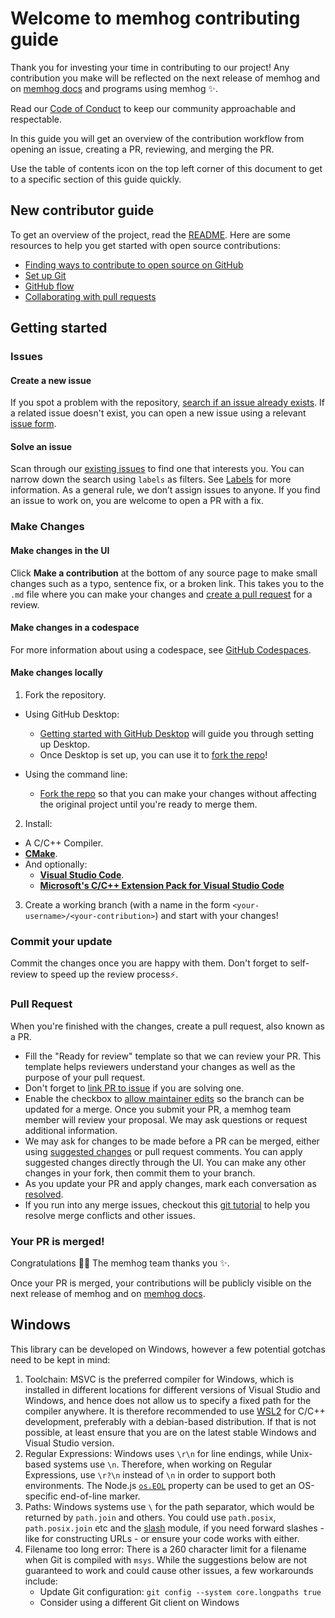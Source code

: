 # Welcome to memhog contributing guide <!--omit in toc -->

Thank you for investing your time in contributing to our project! Any
contribution you make will be reflected on the next release of memhog and on
[memhog docs](https://sfm61319.github.io/memhog/) and programs using memhog :sparkles:.

Read our [Code of Conduct](./CODE_OF_CONDUCT.md) to keep our community
approachable and respectable.

In this guide you will get an overview of the contribution workflow from opening
an issue, creating a PR, reviewing, and merging the PR.

Use the table of contents icon on the top left corner of this document to get to
a specific section of this guide quickly.

## New contributor guide

To get an overview of the project, read the [README](./README.md). Here are some
resources to help you get started with open source contributions:

- [Finding ways to contribute to open source on GitHub](https://docs.github.com/en/get-started/exploring-projects-on-github/finding-ways-to-contribute-to-open-source-on-github)
- [Set up Git](https://docs.github.com/en/get-started/quickstart/set-up-git)
- [GitHub flow](https://docs.github.com/en/get-started/quickstart/github-flow)
- [Collaborating with pull requests](https://docs.github.com/en/github/collaborating-with-pull-requests)

## Getting started

### Issues

#### Create a new issue

If you spot a problem with the repository,
[search if an issue already exists](https://docs.github.com/en/github/searching-for-information-on-github/searching-on-github/searching-issues-and-pull-requests#search-by-the-title-body-or-comments).
If a related issue doesn't exist, you can open a new issue using a relevant
[issue form](https://github.com/SFM61319/memhog/issues/new/choose).

#### Solve an issue

Scan through our [existing issues](https://github.com/SFM61319/memhog/issues)
to find one that interests you. You can narrow down the search using `labels`
as filters. See
[Labels](https://docs.github.com/en/issues/using-labels-and-milestones-to-track-work/managing-labels)
for more information. As a general rule, we don’t assign issues to anyone. If
you find an issue to work on, you are welcome to open a PR with a fix.

### Make Changes

#### Make changes in the UI

Click **Make a contribution** at the bottom of any source page to make small
changes such as a typo, sentence fix, or a broken link. This takes you to the
`.md` file where you can make your changes and
[create a pull request](#pull-request) for a review.

#### Make changes in a codespace

For more information about using a codespace, see
[GitHub Codespaces](https://docs.github.com/en/codespaces/overview).

#### Make changes locally

1. Fork the repository.

- Using GitHub Desktop:

  - [Getting started with GitHub Desktop](https://docs.github.com/en/desktop/installing-and-configuring-github-desktop/getting-started-with-github-desktop)
    will guide you through setting up Desktop.
  - Once Desktop is set up, you can use it to
    [fork the repo](https://docs.github.com/en/desktop/contributing-and-collaborating-using-github-desktop/cloning-and-forking-repositories-from-github-desktop)!

- Using the command line:
  - [Fork the repo](https://docs.github.com/en/github/getting-started-with-github/fork-a-repo#fork-an-example-repository)
    so that you can make your changes without affecting the original project
    until you're ready to merge them.

2. Install:

- A C/C++ Compiler.
- [**CMake**](https://cmake.org/).
- And optionally:
  - [**Visual Studio Code**](https://code.visualstudio.com/).
  - [**Microsoft's C/C++ Extension Pack for Visual Studio Code**](https://marketplace.visualstudio.com/items?itemName=ms-vscode.cpptools-extension-pack)

3. Create a working branch (with a name in the form
   `<your-username>/<your-contribution>`) and start with your changes!

### Commit your update

Commit the changes once you are happy with them. Don't forget to self-review to
speed up the review process:zap:.

### Pull Request

When you're finished with the changes, create a pull request, also known as a
PR.

- Fill the "Ready for review" template so that we can review your PR. This
  template helps reviewers understand your changes as well as the purpose of
  your pull request.
- Don't forget to
  [link PR to issue](https://docs.github.com/en/issues/tracking-your-work-with-issues/linking-a-pull-request-to-an-issue)
  if you are solving one.
- Enable the checkbox to
  [allow maintainer edits](https://docs.github.com/en/github/collaborating-with-issues-and-pull-requests/allowing-changes-to-a-pull-request-branch-created-from-a-fork)
  so the branch can be updated for a merge. Once you submit your PR, a memhog team
  member will review your proposal. We may ask questions or request additional
  information.
- We may ask for changes to be made before a PR can be merged, either using
  [suggested changes](https://docs.github.com/en/github/collaborating-with-issues-and-pull-requests/incorporating-feedback-in-your-pull-request)
  or pull request comments. You can apply suggested changes directly through the
  UI. You can make any other changes in your fork, then commit them to your
  branch.
- As you update your PR and apply changes, mark each conversation as
  [resolved](https://docs.github.com/en/github/collaborating-with-issues-and-pull-requests/commenting-on-a-pull-request#resolving-conversations).
- If you run into any merge issues, checkout this
  [git tutorial](https://github.com/skills/resolve-merge-conflicts) to help you
  resolve merge conflicts and other issues.

### Your PR is merged!

Congratulations :tada::tada: The memhog team thanks you :sparkles:.

Once your PR is merged, your contributions will be publicly visible on the next
release of memhog and on [memhog docs](https://sfm61319.github.io/memhog/).

## Windows

This library can be developed on Windows, however a few potential gotchas need
to be kept in mind:

1. Toolchain: MSVC is the preferred compiler for Windows, which is installed in
   different locations for different versions of Visual Studio and Windows,
   and hence does not allow us to specify a fixed path for the compiler
   anywhere. It is therefore recommended to use
   [WSL2](https://learn.microsoft.com/en-us/windows/wsl/) for C/C++
   development, preferably with a debian-based distribution. If that is not
   possible, at least ensure that you are on the latest stable Windows and
   Visual Studio version.
2. Regular Expressions: Windows uses `\r\n` for line endings, while Unix-based
   systems use `\n`. Therefore, when working on Regular Expressions, use `\r?\n`
   instead of `\n` in order to support both environments. The Node.js
   [`os.EOL`](https://nodejs.org/api/os.html#os_os_eol) property can be used to
   get an OS-specific end-of-line marker.
3. Paths: Windows systems use `\` for the path separator, which would be
   returned by `path.join` and others. You could use `path.posix`,
   `path.posix.join` etc and the [slash](https://ghub.io/slash) module, if you
   need forward slashes - like for constructing URLs - or ensure your code works
   with either.
4. Filename too long error: There is a 260 character limit for a filename when
   Git is compiled with `msys`. While the suggestions below are not guaranteed
   to work and could cause other issues, a few workarounds include:
   - Update Git configuration: `git config --system core.longpaths true`
   - Consider using a different Git client on Windows

